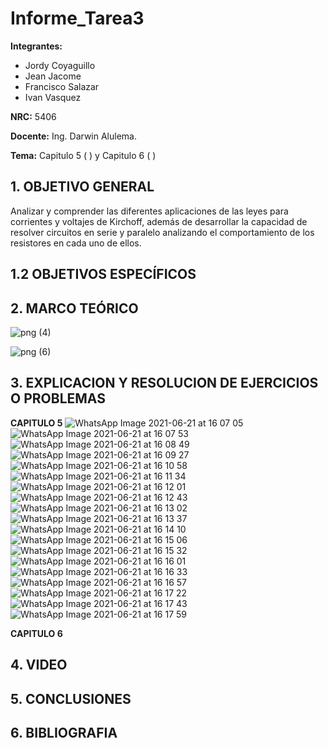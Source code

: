 # Informe_Tarea3
**Integrantes:**
- Jordy Coyaguillo
- Jean Jacome
- Francisco Salazar
- Ivan Vasquez



 **NRC:** 5406
 
 **Docente:** Ing. Darwin Alulema.
 
 **Tema:** Capitulo 5 ( ) y Capitulo 6 ( )
 
 ## 1. OBJETIVO GENERAL
 
Analizar y comprender las diferentes aplicaciones de las leyes para corrientes y voltajes de Kirchoff, además de desarrollar la capacidad de resolver circuitos en serie y paralelo analizando el comportamiento de los resistores en cada uno de ellos.

 ## 1.2 OBJETIVOS ESPECÍFICOS
 

 ## 2. MARCO TEÓRICO 
 
 ![png (4)](https://user-images.githubusercontent.com/85137954/122824117-d5014880-d2a5-11eb-930b-89641063f901.png)

 ![png (6)](https://user-images.githubusercontent.com/85137954/122824089-cca90d80-d2a5-11eb-9f08-b46c95d6677b.png)

 
 ## 3. EXPLICACION Y RESOLUCION DE EJERCICIOS O PROBLEMAS 
 
 **CAPITULO 5**
![WhatsApp Image 2021-06-21 at 16 07 05](https://user-images.githubusercontent.com/85137954/122829214-55c34300-d2ac-11eb-92e8-ee67c15a6ce7.jpeg)
![WhatsApp Image 2021-06-21 at 16 07 53](https://user-images.githubusercontent.com/85137954/122829224-5b208d80-d2ac-11eb-94ee-c6ebf81d9d4c.jpeg)
![WhatsApp Image 2021-06-21 at 16 08 49](https://user-images.githubusercontent.com/85137954/122829241-607dd800-d2ac-11eb-831a-03e38b82b713.jpeg)
![WhatsApp Image 2021-06-21 at 16 09 27](https://user-images.githubusercontent.com/85137954/122829252-64a9f580-d2ac-11eb-8300-cdf30621fd6f.jpeg)
![WhatsApp Image 2021-06-21 at 16 10 58](https://user-images.githubusercontent.com/85137954/122829264-68d61300-d2ac-11eb-968a-e7ff4b273825.jpeg)
![WhatsApp Image 2021-06-21 at 16 11 34](https://user-images.githubusercontent.com/85137954/122829277-6c699a00-d2ac-11eb-8369-823cded7e1f7.jpeg)
![WhatsApp Image 2021-06-21 at 16 12 01](https://user-images.githubusercontent.com/85137954/122829288-6ffd2100-d2ac-11eb-97cc-b50f269f8648.jpeg)
![WhatsApp Image 2021-06-21 at 16 12 43](https://user-images.githubusercontent.com/85137954/122829313-74c1d500-d2ac-11eb-8500-ac48a44a58c1.jpeg)
![WhatsApp Image 2021-06-21 at 16 13 02](https://user-images.githubusercontent.com/85137954/122829323-78555c00-d2ac-11eb-9da8-364da85f85e5.jpeg)
![WhatsApp Image 2021-06-21 at 16 13 37](https://user-images.githubusercontent.com/85137954/122829332-7db2a680-d2ac-11eb-9950-efac4cf25b32.jpeg)
![WhatsApp Image 2021-06-21 at 16 14 10](https://user-images.githubusercontent.com/85137954/122829347-830ff100-d2ac-11eb-8860-12b2bf84ab56.jpeg)
![WhatsApp Image 2021-06-21 at 16 15 06](https://user-images.githubusercontent.com/85137954/122829454-a5a20a00-d2ac-11eb-8f4d-32da8a8a886b.jpeg)
![WhatsApp Image 2021-06-21 at 16 15 32](https://user-images.githubusercontent.com/85137954/122829461-a8046400-d2ac-11eb-9ff9-be16237cbe66.jpeg)
![WhatsApp Image 2021-06-21 at 16 16 01](https://user-images.githubusercontent.com/85137954/122829592-cf5b3100-d2ac-11eb-9fa0-7312f8a206f2.jpeg)
![WhatsApp Image 2021-06-21 at 16 16 33](https://user-images.githubusercontent.com/85137954/122829619-d7b36c00-d2ac-11eb-9867-3810bf042f73.jpeg)
![WhatsApp Image 2021-06-21 at 16 16 57](https://user-images.githubusercontent.com/85137954/122829629-dbdf8980-d2ac-11eb-866d-5d85b58619e3.jpeg)
![WhatsApp Image 2021-06-21 at 16 17 22](https://user-images.githubusercontent.com/85137954/122829644-e13cd400-d2ac-11eb-8c05-a596950f7820.jpeg)
![WhatsApp Image 2021-06-21 at 16 17 43](https://user-images.githubusercontent.com/85137954/122829668-e69a1e80-d2ac-11eb-933a-15763fd928e8.jpeg)
![WhatsApp Image 2021-06-21 at 16 17 59](https://user-images.githubusercontent.com/85137954/122829683-ebf76900-d2ac-11eb-8823-1c9f08fabed4.jpeg)


 **CAPITULO 6**
 
 
## 4. VIDEO



## 5. CONCLUSIONES



## 6. BIBLIOGRAFIA

